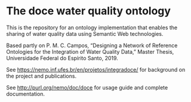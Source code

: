 # The doce water quality ontology

This is the repository for an ontology implementation that enables the sharing of water quality data using Semantic Web technologies. 

Based partly on P. M. C. Campos, “Designing a Network of Reference Ontologies for the Integration of Water Quality Data,” Master Thesis, Universidade Federal do Espírito Santo, 2019. 

See <https://nemo.inf.ufes.br/en/projetos/integradoce/> for background on the project and publications. 

See <http://purl.org/nemo/doc/doce> for usage guide and complete documentation.

